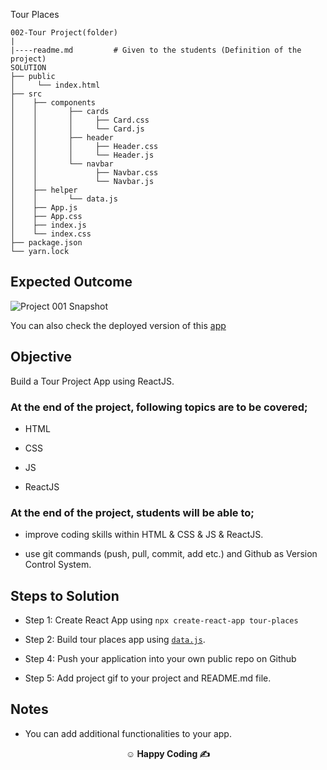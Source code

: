 Tour Places


```
002-Tour Project(folder)
|
|----readme.md         # Given to the students (Definition of the project)
SOLUTION
├── public
│     └── index.html
├── src
│    ├── components
│    │       ├── cards
│    │       │     ├── Card.css
│    │       │     └── Card.js
│    │       ├── header
│    │       │     ├── Header.css
│    │       │     └── Header.js
│    │       └── navbar
│    │             ├── Navbar.css
│    │             └── Navbar.js
│    ├── helper
│    │       └── data.js
│    ├── App.js
│    ├── App.css
│    ├── index.js
│    └── index.css
├── package.json
└── yarn.lock
```

## Expected Outcome

![Project 001 Snapshot](tour-project.gif)

You can also check the deployed version of this [app](https://tour-places-app.vercel.app/)

## Objective

Build a Tour Project App using ReactJS.

### At the end of the project, following topics are to be covered;

- HTML

- CSS

- JS

- ReactJS

### At the end of the project, students will be able to;

- improve coding skills within HTML & CSS & JS & ReactJS.

- use git commands (push, pull, commit, add etc.) and Github as Version Control System.

## Steps to Solution

- Step 1: Create React App using `npx create-react-app tour-places`

- Step 2: Build tour places app using [`data.js`](./data.js).

- Step 4: Push your application into your own public repo on Github

- Step 5: Add project gif to your project and README.md file.

## Notes

- You can add additional functionalities to your app.

**<p align="center">&#9786; Happy Coding &#9997;</p>**
